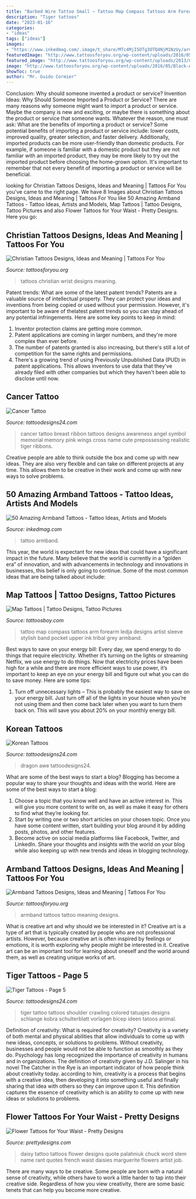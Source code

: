 ```yaml
---
title: "Barbed Wire Tattoo Small ~ Tattoo Map Compass Tattoos Arm Forearm Ledja Designs Artist Sleeve Stylish Band Pocket Upper Ink Tribal Grey Armband"
description: "Tiger tattoos"
date: "2023-01-16"
categories:
- "ideas"
tags: ["ideas"]
images:
- "https://www.inkedmag.com/.image/t_share/MTc4MjI5OTg3OTQ4NjM1NzUy/armband.jpg"
featuredImage: "http://www.tattoosforyou.org/wp-content/uploads/2016/05/Black-Armband-Tattoo.jpg"
featured_image: "http://www.tattoosforyou.org/wp-content/uploads/2013/09/Christian-Wrist-Tattoos-768x1024.jpg"
image: "http://www.tattoosforyou.org/wp-content/uploads/2016/05/Black-Armband-Tattoo.jpg"
ShowToc: true
author: "Mr. Guido Cormier"
---
```



Conclusion: Why should someone invented a product or service?
Invention Ideas: Why Should Someone Imported a Product or Service?
There are many reasons why someone might want to import a product or service. Maybe the company is new and exciting, or maybe there is something about the product or service that someone wants. Whatever the reason, one must ask: What are the benefits of importing a product or service? 
Some potential benefits of importing a product or service include: lower costs, improved quality, greater selection, and faster delivery. Additionally, imported products can be more user-friendly than domestic products. For example, if someone is familiar with a domestic product but they are not familiar with an imported product, they may be more likely to try out the imported product before choosing the home-grown option. 
It's important to remember that not every benefit of importing a product or service will be beneficial.

	

		
looking for Christian Tattoos Designs, Ideas and Meaning | Tattoos For You you've came to the right page. We have 8 Images about Christian Tattoos Designs, Ideas and Meaning | Tattoos For You like 50 Amazing Armband Tattoos - Tattoo Ideas, Artists and Models, Map Tattoos | Tattoo Designs, Tattoo Pictures and also Flower Tattoos for Your Waist - Pretty Designs. Here you go:
		
    
## Christian Tattoos Designs, Ideas And Meaning | Tattoos For You

<img loading=lazy src="http://www.tattoosforyou.org/wp-content/uploads/2013/09/Christian-Wrist-Tattoos-768x1024.jpg" onerror="this.onerror=null;this.src='https://tse4.mm.bing.net/th?id=OIP.xSqtRmdf8TeLGvX0S7yk8gHaJ4&amp;pid=15.1';" alt="Christian Tattoos Designs, Ideas and Meaning | Tattoos For You">

_Source: tattoosforyou.org_

>tattoos christian wrist designs meaning. 

	

Patent trends: What are some of the latest patent trends?
Patents are a valuable source of intellectual property. They can protect your ideas and inventions from being copied or used without your permission. However, it's important to be aware of thelatest patent trends so you can stay ahead of any potential infringements. Here are some key points to keep in mind: 
1. Inventor protection claims are getting more common. 
2. Patent applications are coming in larger numbers, and they're more complex than ever before. 
3. The number of patents granted is also increasing, but there's still a lot of competition for the same rights and permissions. 
4. There's a growing trend of using Previously Unpublished Data (PUD) in patent applications. This allows inventors to use data that they've already filed with other companies but which they haven't been able to disclose until now.

    
## Cancer Tattoo

<img loading=lazy src="http://www.tattoodesigns24.com/wp-content/uploads/2015/01/Breast-Cancer-Ribbon-Tattoo-On-Back.jpg" onerror="this.onerror=null;this.src='https://tse3.mm.bing.net/th?id=OIP.X8Dt65qldIjkw4PY0P7UIAHaJ4&amp;pid=15.1';" alt="Cancer Tattoo">

_Source: tattoodesigns24.com_

>cancer tattoo breast ribbon tattoos designs awareness angel symbol memorial memory pink wings cross name cute prepossessing realistic tiger ribbons. 

	

Creative people are able to think outside the box and come up with new ideas. They are also very flexible and can take on different projects at any time. This allows them to be creative in their work and come up with new ways to solve problems.

    
## 50 Amazing Armband Tattoos - Tattoo Ideas, Artists And Models

<img loading=lazy src="https://www.inkedmag.com/.image/t_share/MTc4MjI5OTg3OTQ4NjM1NzUy/armband.jpg" onerror="this.onerror=null;this.src='https://tse4.mm.bing.net/th?id=OIP.L4VG-h-qblj5qy_QP1wmZwHaD4&amp;pid=15.1';" alt="50 Amazing Armband Tattoos - Tattoo Ideas, Artists and Models">

_Source: inkedmag.com_

>tattoo armband. 

	

This year, the world is expectant for new ideas that could have a significant impact in the future. Many believe that the world is currently in a “golden era” of innovation, and with advancements in technology and innovations in businesses, this belief is only going to continue. Some of the most common ideas that are being talked about include: 

    
## Map Tattoos | Tattoo Designs, Tattoo Pictures

<img loading=lazy src="http://www.tattoosboy.com/wp-content/uploads/2016/04/Stylish-Compass-And-Map-Tattoo-TB1120.jpg" onerror="this.onerror=null;this.src='https://tse3.mm.bing.net/th?id=OIP.l3_x6wk-oTBADHoIkrXbLwHaEK&amp;pid=15.1';" alt="Map Tattoos | Tattoo Designs, Tattoo Pictures">

_Source: tattoosboy.com_

>tattoo map compass tattoos arm forearm ledja designs artist sleeve stylish band pocket upper ink tribal grey armband. 

	

Best ways to save on your energy bill:
Every day, we spend energy to do things that require electricity. Whether it’s turning on the lights or streaming Netflix, we use energy to do things. Now that electricity prices have been high for a while and there are more efficient ways to use power, it’s important to keep an eye on your energy bill and figure out what you can do to save money. Here are some tips: 
1. Turn off unnecessary lights – This is probably the easiest way to save on your energy bill. Just turn off all of the lights in your house when you’re not using them and then come back later when you want to turn them back on. This will save you about 20% on your monthly energy bill. 

    
## Korean Tattoos

<img loading=lazy src="http://www.tattoodesigns24.com/wp-content/uploads/2015/01/Inspiring-Korean-Dragon-Tattoo1.jpg" onerror="this.onerror=null;this.src='https://tse1.mm.bing.net/th?id=OIP.Adk712wlzpGv_ytxidv7YQHaLG&amp;pid=15.1';" alt="Korean Tattoos">

_Source: tattoodesigns24.com_

>dragon awe tattoodesigns24. 

	

What are some of the best ways to start a blog?
Blogging has become a popular way to share your thoughts and ideas with the world. Here are some of the best ways to start a blog: 
1. Choose a topic that you know well and have an active interest in. This will give you more content to write on, as well as make it easy for others to find what they’re looking for. 
2. Start by writing one or two short articles on your chosen topic. Once you have some content written, start building your blog around it by adding posts, photos, and other features. 
3. Become active on social media platforms like Facebook, Twitter, and LinkedIn. Share your thoughts and insights with the world on your blog while also keeping up with new trends and ideas in blogging technology. 

    
## Armband Tattoos Designs, Ideas And Meaning | Tattoos For You

<img loading=lazy src="http://www.tattoosforyou.org/wp-content/uploads/2016/05/Black-Armband-Tattoo.jpg" onerror="this.onerror=null;this.src='https://tse1.mm.bing.net/th?id=OIP.Pq_OOa7WvXnfv9LVqXxJhAHaHa&amp;pid=15.1';" alt="Armband Tattoos Designs, Ideas and Meaning | Tattoos For You">

_Source: tattoosforyou.org_

>armband tattoos tattoo meaning designs. 

	

What is creative art and why should we be interested in it?
Creative art is a type of art that is typically created by people who are not professional artists. However, because creative art is often inspired by feelings or emotions, it is worth exploring why people might be interested in it. Creative art can be an important tool for learning about oneself and the world around them, as well as creating unique works of art.

    
## Tiger Tattoos - Page 5

<img loading=lazy src="http://www.tattoodesigns24.com/wp-content/uploads/2015/07/Tiger-Tattoo....jpg" onerror="this.onerror=null;this.src='https://tse4.mm.bing.net/th?id=OIP.h3p6cNU-vTCbBfzChfCJfgHaNt&amp;pid=15.1';" alt="Tiger Tattoos - Page 5">

_Source: tattoodesigns24.com_

>tiger tattoo tattoos shoulder crawling colored tatuajes designs schlange kobra schulterblatt vorlagen bicep ideen tatoos animal. 

	

Definition of creativity: What is required for creativity?
Creativity is a variety of both mental and physical abilities that allow individuals to come up with new ideas, concepts, or solutions to problems. Without creativity, businesses and people would not be able to function as smoothly as they do. Psychology has long recognized the importance of creativity in humans and in organizations. The definition of creativity given by J.D. Salinger in his novel The Catcher in the Rye is an important indicator of how people think about creativity today. according to him, creativity is a process that begins with a creative idea, then developing it into something useful and finally sharing that idea with others so they can improve upon it. This definition captures the essence of creativity which is an ability to come up with new ideas or solutions to problems.

    
## Flower Tattoos For Your Waist - Pretty Designs

<img loading=lazy src="http://www.prettydesigns.com/wp-content/uploads/2015/01/Daisy-Tattoo.jpg" onerror="this.onerror=null;this.src='https://tse2.mm.bing.net/th?id=OIP.5U1XXBxJQ9s9boj4iIwY1AHaJ6&amp;pid=15.1';" alt="Flower Tattoos for Your Waist - Pretty Designs">

_Source: prettydesigns.com_

>daisy tattoo tattoos flower designs quote palahniuk chuck word stem name rant quotes french waist daisies marguerite flowers artist job. 

	

There are many ways to be creative. Some people are born with a natural sense of creativity, while others have to work a little harder to tap into their creative side. Regardless of how you view creativity, there are some basic tenets that can help you become more creative.

